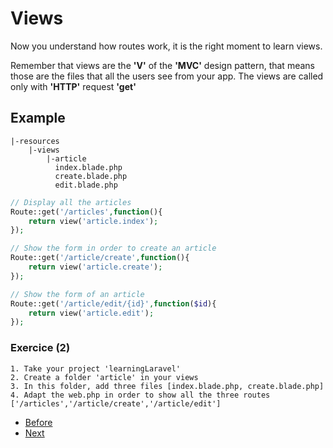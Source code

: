 # Views

Now you understand how routes work, it is the right moment to learn views.

Remember that views are the **'V'** of the **'MVC'** design pattern, that means those are the files that all the users see from your app. The views are called only with **'HTTP'** request **'get'**

## Example

```console
|-resources
    |-views
        |-article
          index.blade.php
          create.blade.php
          edit.blade.php  
```

```php
// Display all the articles
Route::get('/articles',function(){
    return view('article.index');
});

// Show the form in order to create an article
Route::get('/article/create',function(){
    return view('article.create');
});

// Show the form of an article
Route::get('/article/edit/{id}',function($id){
    return view('article.edit');
});

```

### Exercice (2)
```terminal
1. Take your project 'learningLaravel'
2. Create a folder 'article' in your views
3. In this folder, add three files [index.blade.php, create.blade.php]
4. Adapt the web.php in order to show all the three routes ['/articles','/article/create','/article/edit']
```

- [Before](b.routes)
- [Next]()